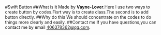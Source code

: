 #Swift Button
##What is it
Made by **Vayne-Lover**.Here I use two ways to create button by codes.Fisrt way is to create class.The second is to add button directly.
##Why do this
We should concentrate on the codes to do things more clearly and easily.
##Contact me
If you have questions,you can contact me by email <406378362@qq.com>.
